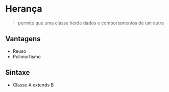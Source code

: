 # Herança

> permite que uma classe herde dados e comportamentos de um outra

## Vantagens

- Reuso
- Polimorfismo


## Sintaxe
- Classe A extends B

